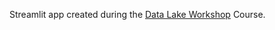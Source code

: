 Streamlit app created during the [Data Lake Workshop](https://learn.snowflake.com/en/courses/uni-ess-dlkw/) Course.